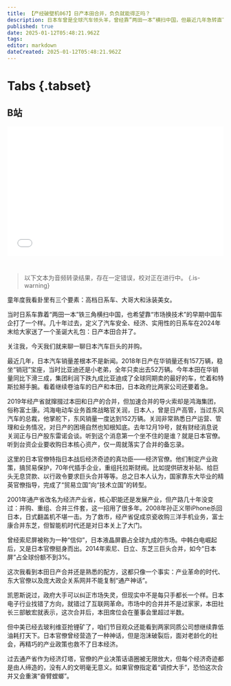 ```yaml
---
title: 【产经破壁机067】日产本田合并，负负就能得正吗？
description: 日本车曾是全球汽车领头羊，曾经靠”两田一本“横扫中国，但最近几年急转直下。年底本田和日产突然宣布完成合并。这会是日系车的新转机吗？还是如同日本官僚无数次骚操作那样，又是一次噩梦起始？
published: true
date: 2025-01-12T05:48:21.962Z
tags: 
editor: markdown
dateCreated: 2025-01-12T05:48:21.962Z
---
```


# Tabs {.tabset}

## B站

<div style="position: relative; padding: 30% 45%;">
<iframe style="position: absolute; width: 100%; height: 100%; left: 0; top: 0;" src="//player.bilibili.com/player.html?&bvid=BV1pqcAeuE8q&page=1&as_wide=1&high_quality=1&danmaku=1&autoplay=0" scrolling="no" border="0" frameborder="no" framespacing="0" allowfullscreen="true"></iframe>
</div>


#

> 以下文本为音频转录结果，存在一定错误，校对正在进行中。
{.is-warning}

童年度我看卦里有三个要素：高档日系车、大哥大和泳装美女。

当时日系车靠着“两田一本”铁三角横扫中国，也希望靠“市场换技术”的早期中国车企打了一个样。几十年过去，定义了汽车安全、经济、实用性的日系车在2024年末给大家送了一个圣诞大礼包：日产本田合并了。

关注我，今天我们就来聊一聊日本汽车巨头的并购。

最近几年，日本汽车销量差根本不是新闻。2018年日产在华销量还有157万辆，稳坐“销冠”宝座，当时比亚迪还是小老弟，全年只卖出去52万辆。今年本田在华销量同比下滑三成，集团利润下跌九成比亚迪成了全球同期卖的最好的车，忙着和特斯拉掰手腕。看着继续卷油车的日产和本田，日本政府比两家公司还要着急。

2019年经产省就撺掇过本田和日产的合并，但加速合并的导火索却是鸿海集团，俗称富士康。鸿海电动车业务首席战略官关润，日本人，曾是日产高管，当过东风汽车的总裁，他掌舵下，东风销量一度达到152万辆。关润非常熟悉日产运营、管理和业务情况，对日产的困境自然也知根知底。去年12月19号，就有财经消息说关润正与日产股东雷诺会谈。听到这个消息第一个坐不住的是谁？就是日本官僚。听到台资企业要收购日本核心资产，仅一周就落实了合并的备忘录。

这里的日本官僚特指日本战后经济奇迹的真功臣——经济官僚。他们制定产业政策，搞贸易保护，70年代插手企业，重组托拉斯财阀。比如提供研发补贴、给巨头无息贷款、以行政令要求巨头合并等等。总之日本人认为，国家靠东大毕业的精英官僚指导，完成了“贸易立国”向“技术立国”的转型。

2001年通产省改名为经济产业省，核心职能还是发展产业，但产路几十年没变过：并购、重组、合并三件套，这一招用了很多年。2008年孙正义带iPhone杀回日本，日式翻盖机不堪一击。为了救市，经产省促成京瓷收购三洋手机业务，富士康合并东芝，但智能机时代还是对日本关上了大门。

曾经索尼屏被称为一种“信仰”，日本液晶屏霸占全球九成的市场。中韩白电崛起后，又是日本官僚挺身而出。2014年索尼、日立、东芝三巨头合并，如今“日本屏”占全球份额不到3%。

这次我看到本田日产合并还是熟悉的配方，这都只像一个事实：产业革命的时代、东大官僚以及庞大政企关系网并不能复制“通产神话”。

凯恩斯说过，政府大手可以纠正市场失灵，但现实中不是每只手都长一个样。日本电子行业找错了方向，就错过了互联网革命。市场中的合并并不是过家家，本田社长三部敏宏就表示，这次合并后，本田席位会在董事会里超过半数。

但中美已经去玻利维亚抢锂矿了，咱们节目观众还能看到两家同质公司想继续靠低油耗打天下。日本官僚曾经营造了一种神话，但是泡沫破裂后，面对老龄化的社会，再精巧的产业政策也救不了日本经济。

过去通产省作为经济灯塔，官僚的产业决策话语圈被无限放大，但每个经济奇迹都是由人缔造的，没有人的文明毫无意义。如果官僚指定着“调控大手”，恐怕这次合并又会重演“奋臂螳螂”。
